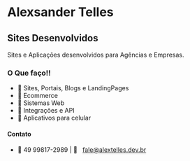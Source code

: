 # Alexsander Telles

## Sites Desenvolvidos
Sites e Aplicações desenvolvidos para Agências e Empresas.

### O Que faço!! 
- 🔸 Sites, Portais, Blogs e LandingPages
- 🔸 Ecommerce
- 🔸 Sistemas Web
- 🔸 Integrações e API
- 🔸 Aplicativos para celular

#### Contato
- :iphone: 49 99817-2989 | :email: &nbsp; fale@alextelles.dev.br

